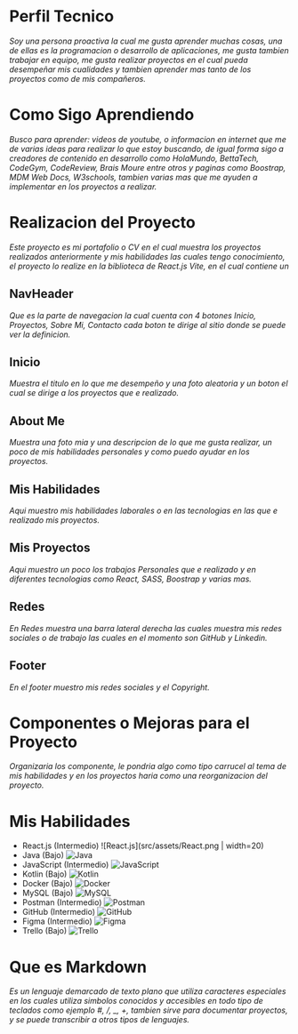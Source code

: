 # Perfil Tecnico

_Soy una persona proactiva la cual me gusta aprender muchas cosas, una de ellas es la programacion o desarrollo de aplicaciones, me gusta tambien trabajar en equipo, me gusta realizar proyectos en el cual pueda desempeñar mis cualidades y tambien aprender mas tanto de los proyectos como de mis compañeros._

# Como Sigo Aprendiendo

_Busco para aprender: videos de youtube, o informacion en internet que me de varias ideas para realizar lo que estoy buscando, de igual forma sigo a creadores de contenido en desarrollo como HolaMundo, BettaTech, CodeGym, CodeReview, Brais Moure entre otros y paginas como Boostrap, MDM Web Docs, W3schools, tambien varias mas que me ayuden a implementar en los proyectos a realizar._

# Realizacion del Proyecto

_Este proyecto es mi portafolio o CV en el cual muestra los proyectos realizados anteriormente y mis habilidades las cuales tengo conocimiento, el proyecto lo realize en la biblioteca de React.js Vite, en el cual contiene un_

## NavHeader

_Que es la parte de navegacion la cual cuenta con 4 botones Inicio, Proyectos, Sobre Mi, Contacto cada boton te dirige al sitio donde se puede ver la definicion._

## Inicio

_Muestra el titulo en lo que me desempeño y una foto aleatoria y un boton el cual se dirige a los proyectos que e realizado._

## About Me

_Muestra una foto mia y una descripcion de lo que me gusta realizar, un poco de mis habilidades personales y como puedo ayudar en los proyectos._

## Mis Habilidades

_Aqui muestro mis habilidades laborales o en las tecnologias en las que e realizado mis proyectos._

## Mis Proyectos

_Aqui muestro un poco los trabajos Personales que e realizado y en diferentes tecnologias como React, SASS, Boostrap y varias mas._

## Redes

_En Redes muestra una barra lateral derecha las cuales muestra mis redes sociales o de trabajo las cuales en el momento son GitHub y Linkedin._

## Footer

_En el footer muestro mis redes sociales y el Copyright._

# Componentes o Mejoras para el Proyecto

_Organizaria los componente, le pondria algo como tipo carrucel al tema de mis habilidades y en los proyectos haria como una reorganizacion del proyecto._

# Mis Habilidades

- React.js (Intermedio)
  ![React.js](src/assets/React.png | width=20)
- Java (Bajo)
  ![Java](src/assets/Java.png)
- JavaScript (Intermedio)
  ![JavaScript](src/assets/Javascript.png)
- Kotlin (Bajo)
  ![Kotlin](src/assets/Kotlin.png)
- Docker (Bajo)
  ![Docker](src/assets/Docker.png)
- MySQL (Bajo)
  ![MySQL](src/assets/MySQL.png)
- Postman (Intermedio)
  ![Postman](src/assets/Postman.png)
- GitHub (Intermedio)
  ![GitHub](src/assets/GitHub.png)
- Figma (Intermedio)
  ![Figma](src/assets/Figma.png)
- Trello (Bajo)
  ![Trello](src/assets/Trello.png)

# Que es Markdown

_Es un lenguaje demarcado de texto plano que utiliza caracteres especiales en los cuales utiliza simbolos conocidos y accesibles en todo tipo de teclados como ejemplo #, /, \_, +, tambien sirve para documentar proyectos, y se puede transcribir a otros tipos de lenguajes._
